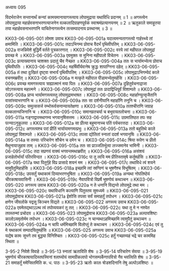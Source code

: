अध्यायः 095

विदर्भराजेन सन्तानार्थं कन्यां कामयमानायागस्त्याय लोपामुद्राया यथाविधि प्रदानम् ॥ 1 ॥ अगस्त्येन लोपामुद्राया महार्हवसनाभरणत्याजनेन वल्कलादिग्राहणपूर्वकं स्वाश्रमंप्रत्यानयनम् ॥ 2 ॥ ऋतुकाले समाहूतया तया महार्हवसनाभरणानि याचितेनागस्त्येन तत्सम्पादनाय प्रस्थानम् ॥ 3 ॥

KK03-06-095-001	लोमश उवाच 
KK03-06-095-001a	यदात्वमन्यतागस्त्यो गार्हस्थ्ये तां क्षमामिति ।
KK03-06-095-001c	तदाऽभिगम्य प्रोवाच वैदर्भं पृथिवीपतिम् ॥
KK03-06-095-002a	राजन्निवेशे बुद्धिर्मे वर्तते पुत्रकारणात् ।
KK03-06-095-002c	वरये त्वां महीपाल लोपामुद्रां प्रयच्छ मे ॥
KK03-06-095-003a	एवमुक्तः स मुनिना महीपालो विचेतनः ।
KK03-06-095-003c	प्रत्याख्यानाय चाशक्तः प्रदातुं चैव नैच्छत ॥
KK03-06-095-004a	ततः स भार्यामभ्येत्य प्रोवाच पृथिवीपतिः ।
KK03-06-095-004c	महर्षिर्वीर्यवानेष क्रुद्धः शापाग्निना दहेत् ॥
KK03-06-095-005a	तं तथा दुःखितं दृष्ट्वा सभार्यं पृथिवीपतिम् ।
KK03-06-095-005c	लोपामुद्राऽभिगम्येदं काले वचनमब्रवीत् ॥
KK03-06-095-006a	न मत्कृते महीपाल पीडामभ्येतुमर्हसि ।
KK03-06-095-006c	प्रयच्छ मामगस्त्याय त्राह्यात्मानं मया पितः ॥
KK03-06-095-007a	दुहितुर्वचनाद्राजा सोऽगस्त्याय महात्मने ।
KK03-06-095-007c	लोपामुद्रां ततः प्रादाद्विधिपूर्वं विशाम्पते ॥
KK03-06-095-008a	प्राप्य भार्यामगस्त्यस्तु लोपामुद्रामभाषत ।
KK03-06-095-008c	महार्हाण्युत्सृजैतानि वासांस्याभरणानि च ॥
KK03-06-095-009a	ततः सा दर्शनीयानि महार्हाणि तनूनि च ।
KK03-06-095-009c	समुत्ससर्ज रम्भोरूर्वसनान्यायतेक्षणा ॥
KK03-06-095-010a	ततश्चीराणि जग्राह वल्कलान्यजिनानि च ।
KK03-06-095-010c	समानव्रतचर्या च बभूवायतलोचना ॥
KK03-06-095-011a	गङ्गाद्वारमथागम्य भगवानृषिसत्तमः ।
KK03-06-095-011c	उग्रमातिष्ठत तपः सह पत्न्याऽनुकूलया ॥
KK03-06-095-012a	सा प्रीत्या बहुमानाच्च पतिं पर्यचरत्तदा ।
KK03-06-095-012c	अगस्त्यश्च परां प्रीतिं भार्यायामगमत्प्रभुः ॥
KK03-06-095-013a	ततो बहुतिथे काले लोपामुद्रां विशाम्पते ।
KK03-06-095-013c	तपसा द्योतितां स्नातां ददर्श भगवानृषिः ॥
KK03-06-095-014a	स तस्याः परिचारेण शौचेन च दमेन च ।
KK03-06-095-014c	श्रिया रूपेण च प्रीतो मैथुनायाजुहाव ताम् ॥
KK03-06-095-015a	ततः सा प्राञ्जलिर्भूत्वा लज्जमानेव भामिनी ।
KK03-06-095-015c	तदा सप्रणयं वाक्यं भगवन्तमथाब्रवीत् ॥
KK03-06-095-016a	असंशयं प्रजाहेतोर्भार्यां पतिरविन्दत ।
KK03-06-095-016c	पा तु त्वयि मम प्रीतिस्तामृषे कर्तुमर्हसि ॥
KK03-06-095-017a	यथा पितुर्गृहे विप्र प्रासादे शयनं मम ।
KK03-06-095-017c	तथाविधे त्वं शयने मामुपैतुमिहार्हसि ॥
KK03-06-095-018a	इच्छामि त्वां स्रग्विणं च भूषणैश्च विभूषितम् ।
KK03-06-095-018c	उपसर्तुं यथाकामं दिव्याभरणभूषिता ॥
KK03-06-095-019a	अन्यथा नोपतिष्ठेयं चीरकाषायवासिनी ।
KK03-06-095-019c	नैवापवित्रो विप्रर्षे भूषणोयं कथञ्चन ॥
KK03-06-095-020	अगस्त्य उवाच 
KK03-06-095-020a	न ते धनानि विद्यन्ते लोपामुद्रे तथा मम ।
KK03-06-095-020c	यथाविधानि कल्याणि पितुस्तव सुमध्यमे ॥
KK03-06-095-021	लोपामुद्रोवाच 
KK03-06-095-021a	ईशोसि तपसा सर्वं समाहर्तुं तपोधन ।
KK03-06-095-021c	क्षणेन जीवलोके यद्वसु किञ्चन विद्यते ॥
KK03-06-095-022	अगस्त्य उवाच 
KK03-06-095-022a	एवमेतद्यथाऽऽत्थ त्वं तपोव्ययकरं तु तत् ।
KK03-06-095-022c	यथा तु मे न नश्येत तपस्तन्मां प्रचोदय ॥
KK03-06-095-023	लोपामुद्रोवाच 
KK03-06-095-023a	अल्पावशिष्टः कालोऽयमृतोर्मम तपोधन ।
KK03-06-095-023c	न चान्यथाऽहमिच्छामि त्वामुपैतुं कथञ्चन ॥
KK03-06-095-024a	न चापि धर्ममिच्छामि विलोप्तुं ते कथञ्चन ।
KK03-06-095-024c	एवं तु मे यथाकामं सम्पादयितुमर्हसि ॥
KK03-06-095-025	अगस्त्य उवाच 
KK03-06-095-025a	यद्येष कामः सुभगे तव बुद्ध्या विनिश्चितः ।
KK03-06-095-025c	हर्तुं गच्छाम्यहं भद्रे चर काममिह स्थिता ॥

3-95-2 निवेशे विवाहे ॥ 3-95-13 स्नातां ऋताविति शेषः ॥ 3-95-14 परिचारेण सेवया ॥ 3-95-19 भूषणोयं चीरकाषायादिस्तपस्विनां श्लाघ्योयं सामग्रीकलापो भोगसम्पर्केणापवित्रो नैव भवत्विति शेषः ॥ 3-95-21 समाहर्तुं ममेप्सितमिति क. ध. पाठः ॥ 3-95-23 ऋतोः कालः षोडशदिनानि तेषु अल्पोऽवशिष्टः ॥
